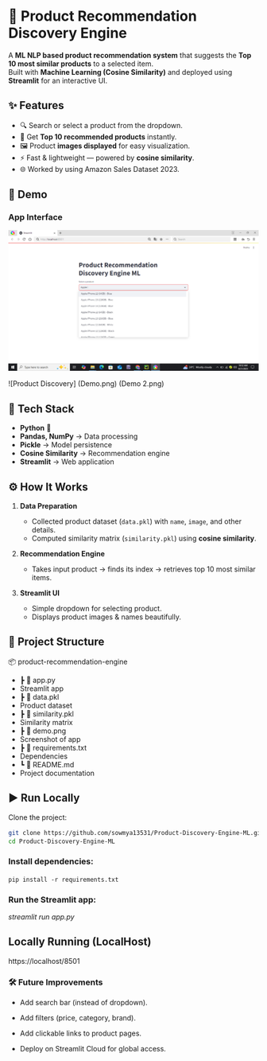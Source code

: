 # 🛒 Product Recommendation Discovery Engine 

A **ML NLP based product recommendation system** that suggests the **Top 10 most similar products** to a selected item.  
Built with **Machine Learning (Cosine Similarity)** and deployed using **Streamlit** for an interactive UI.  

## ✨ Features
- 🔍 Search or select a product from the dropdown.  
- 🤖 Get **Top 10 recommended products** instantly.  
- 🖼️ Product **images displayed** for easy visualization.  
- ⚡ Fast & lightweight — powered by **cosine similarity**.  
- 🌐 Worked by using Amazon Sales Dataset 2023.
  
## 📸 Demo
### App Interface
![Product Search](Search.png)  

![Product Discovery]
(Demo.png)
(Demo 2.png)
  

## 🚀 Tech Stack
- **Python** 🐍  
- **Pandas, NumPy** → Data processing  
- **Pickle** → Model persistence  
- **Cosine Similarity** → Recommendation engine  
- **Streamlit** → Web application  

## ⚙️ How It Works
1. **Data Preparation**  
   - Collected product dataset (`data.pkl`) with `name`, `image`, and other details.  
   - Computed similarity matrix (`similarity.pkl`) using **cosine similarity**.  

2. **Recommendation Engine**  
   - Takes input product → finds its index → retrieves top 10 most similar items.  

3. **Streamlit UI**  
   - Simple dropdown for selecting product.  
   - Displays product images & names beautifully.  

## 📂 Project Structure

 📦 product-recommendation-engine 
 - ┣ 📜 app.py                 
 - Streamlit app 
 - ┣ 📜 data.pkl              
 - Product dataset 
 - ┣ 📜 similarity.pkl       
 - Similarity matrix 
 - ┣ 📜 demo.png             
 - Screenshot of app
 - ┣ 📜 requirements.txt     
 - Dependencies 
 - ┗ 📜 README.md            
 - Project documentation


## ▶️ Run Locally
Clone the project:
```bash
git clone https://github.com/sowmya13531/Product-Discovery-Engine-ML.git
cd Product-Discovery-Engine-ML
```

### Install dependencies:

```pip install -r requirements.txt```

### Run the Streamlit app:

*streamlit run app.py*

## Locally Running (LocalHost)
https://localhost/8501

### 🛠️ Future Improvements

- Add search bar (instead of dropdown).

- Add filters (price, category, brand).

- Add clickable links to product pages.

- Deploy on Streamlit Cloud for global access.

